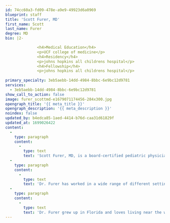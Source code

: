 ```yaml
---
id: 74cc60a3-fd09-478e-a9e9-49923d6a0969
blueprint: staff
title: 'Scott Furer, MD'
first_name: Scott
last_name: Furer
degree: MD
bio: |2-

              <h4>Medical Education</h4>
              <p>UCF college of medicine</p>
              <h4>Residency</h4>
              <p>johns hopkins all childrens hospital</p>
              <h4>Fellowship</h4>
              <p>johns hopkins all childrens hospital</p>
          
primary_specialty: 3eb5aebb-14dd-4984-8bbc-6e9bc12d9781
services:
  - 3eb5aebb-14dd-4984-8bbc-6e9bc12d9781
show_call_to_action: false
image: furer_scottmd-e1679071174456-284x300.jpg
opengraph_title: '{{ meta_title }}'
opengraph_description: '{{ meta_description }}'
noindex: false
updated_by: b4edca85-1aed-4414-b76d-caa31d61829f
updated_at: 1699026422
content:
  -
    type: paragraph
    content:
      -
        type: text
        text: 'Scott Furer, MD, is a board-certified pediatric physician. He earned his undergraduate and medical degrees from the University of Central Florida in Orlando, FL. He completed his pediatric residency at Johns Hopkins All Childrens Hospital in St. Petersburg, FL.'
  -
    type: paragraph
    content:
      -
        type: text
        text: 'Dr. Furer has worked in a wide range of different settings throughout the county at specialized children’s hospitals, and in remote clinics in the Himalayas and Dominican Republic. He loves being a pediatrician and says it’s the best job in the world as there is nothing more rewarding than trying to help kids feel better.'
  -
    type: paragraph
    content:
      -
        type: text
        text: 'Dr. Furer grew up in Florida and loves living near the water. He enjoys going to theme parks and sporting events, binging on Netflix, anything outdoors and bringing his Corgi puppy all around town.'
---
```

